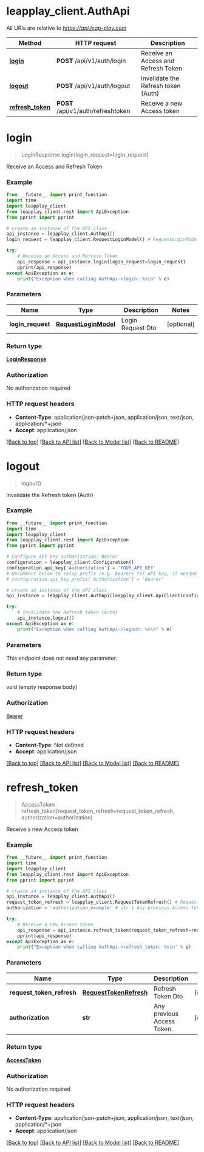 # leapplay_client.AuthApi

All URIs are relative to *https://api.leap-play.com*

Method | HTTP request | Description
------------- | ------------- | -------------
[**login**](AuthApi.md#login) | **POST** /api/v1/auth/login | Receive an Access and Refresh Token
[**logout**](AuthApi.md#logout) | **POST** /api/v1/auth/logout | Invalidate the Refresh token (Auth)
[**refresh_token**](AuthApi.md#refresh_token) | **POST** /api/v1/auth/refreshtoken | Receive a new Access token


# **login**
> LoginResponse login(login_request=login_request)

Receive an Access and Refresh Token

### Example
```python
from __future__ import print_function
import time
import leapplay_client
from leapplay_client.rest import ApiException
from pprint import pprint

# create an instance of the API class
api_instance = leapplay_client.AuthApi()
login_request = leapplay_client.RequestLoginModel() # RequestLoginModel | Login Request Dto (optional)

try:
    # Receive an Access and Refresh Token
    api_response = api_instance.login(login_request=login_request)
    pprint(api_response)
except ApiException as e:
    print("Exception when calling AuthApi->login: %s\n" % e)
```

### Parameters

Name | Type | Description  | Notes
------------- | ------------- | ------------- | -------------
 **login_request** | [**RequestLoginModel**](RequestLoginModel.md)| Login Request Dto | [optional] 

### Return type

[**LoginResponse**](LoginResponse.md)

### Authorization

No authorization required

### HTTP request headers

 - **Content-Type**: application/json-patch+json, application/json, text/json, application/*+json
 - **Accept**: application/json

[[Back to top]](#) [[Back to API list]](../README.md#documentation-for-api-endpoints) [[Back to Model list]](../README.md#documentation-for-models) [[Back to README]](../README.md)

# **logout**
> logout()

Invalidate the Refresh token (Auth)

### Example
```python
from __future__ import print_function
import time
import leapplay_client
from leapplay_client.rest import ApiException
from pprint import pprint

# Configure API key authorization: Bearer
configuration = leapplay_client.Configuration()
configuration.api_key['Authorization'] = 'YOUR_API_KEY'
# Uncomment below to setup prefix (e.g. Bearer) for API key, if needed
# configuration.api_key_prefix['Authorization'] = 'Bearer'

# create an instance of the API class
api_instance = leapplay_client.AuthApi(leapplay_client.ApiClient(configuration))

try:
    # Invalidate the Refresh token (Auth)
    api_instance.logout()
except ApiException as e:
    print("Exception when calling AuthApi->logout: %s\n" % e)
```

### Parameters
This endpoint does not need any parameter.

### Return type

void (empty response body)

### Authorization

[Bearer](../README.md#Bearer)

### HTTP request headers

 - **Content-Type**: Not defined
 - **Accept**: application/json

[[Back to top]](#) [[Back to API list]](../README.md#documentation-for-api-endpoints) [[Back to Model list]](../README.md#documentation-for-models) [[Back to README]](../README.md)

# **refresh_token**
> AccessToken refresh_token(request_token_refresh=request_token_refresh, authorization=authorization)

Receive a new Access token

### Example
```python
from __future__ import print_function
import time
import leapplay_client
from leapplay_client.rest import ApiException
from pprint import pprint

# create an instance of the API class
api_instance = leapplay_client.AuthApi()
request_token_refresh = leapplay_client.RequestTokenRefresh() # RequestTokenRefresh | Refresh Token Dto (optional)
authorization = 'authorization_example' # str | Any previous Access Token. (optional)

try:
    # Receive a new Access token
    api_response = api_instance.refresh_token(request_token_refresh=request_token_refresh, authorization=authorization)
    pprint(api_response)
except ApiException as e:
    print("Exception when calling AuthApi->refresh_token: %s\n" % e)
```

### Parameters

Name | Type | Description  | Notes
------------- | ------------- | ------------- | -------------
 **request_token_refresh** | [**RequestTokenRefresh**](RequestTokenRefresh.md)| Refresh Token Dto | [optional] 
 **authorization** | **str**| Any previous Access Token. | [optional] 

### Return type

[**AccessToken**](AccessToken.md)

### Authorization

No authorization required

### HTTP request headers

 - **Content-Type**: application/json-patch+json, application/json, text/json, application/*+json
 - **Accept**: application/json

[[Back to top]](#) [[Back to API list]](../README.md#documentation-for-api-endpoints) [[Back to Model list]](../README.md#documentation-for-models) [[Back to README]](../README.md)

